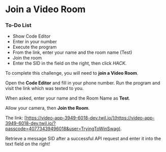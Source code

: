 # Join a Video Room

<div class="aside">
  <h3>To-Do List</h3>
  <ul>
    <li>Show Code Editor</li>
    <li>Enter in your number</li>
    <li>Execute the program</li>
    <li>From the link, enter your name and the room name (Test)</li>
    <li>Join the room</li>
    <li>Enter the SID in the field on the right, then click <em>HACK</em>.</li>
  </ul>
</div>

To complete this challenge, you will need to <strong>join a Video Room</strong>.

Open the **Code Editor** and fill in your phone number. Run the program and visit the link which was texted to you.

When asked, enter your name and the Room Name as **Test**.

Allow your camera, then **Join the Room**.

The link: [https://video-app-3949-6018-dev.twil.io/](https://video-app-3949-6018-dev.twil.io/?passcode=40773439496018&user=TryingToWinSwag).

Retrieve a message SID after a successful API request and enter it into the text field on the right!